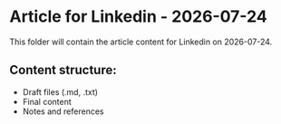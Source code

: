 # Article for Linkedin - 2026-07-24

This folder will contain the article content for Linkedin on 2026-07-24.

## Content structure:
- Draft files (.md, .txt)
- Final content
- Notes and references
